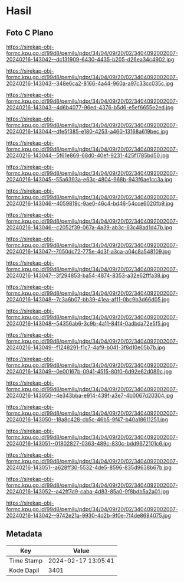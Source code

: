 # Hasil

## Foto C Plano

https://sirekap-obj-formc.kpu.go.id/99d8/pemilu/pdpr/34/04/09/20/02/3404092002007-20240216-143042--dc131909-6430-4435-b205-d26ea34c4902.jpg

https://sirekap-obj-formc.kpu.go.id/99d8/pemilu/pdpr/34/04/09/20/02/3404092002007-20240216-143043--348e6ca2-8166-4a44-960a-a97c33cc035c.jpg

https://sirekap-obj-formc.kpu.go.id/99d8/pemilu/pdpr/34/04/09/20/02/3404092002007-20240216-143043--4d6b4077-96ed-4376-b5d6-e5ef6655e2ed.jpg

https://sirekap-obj-formc.kpu.go.id/99d8/pemilu/pdpr/34/04/09/20/02/3404092002007-20240216-143044--dfe5f385-e180-4253-a460-13168a619bec.jpg

https://sirekap-obj-formc.kpu.go.id/99d8/pemilu/pdpr/34/04/09/20/02/3404092002007-20240216-143044--5f61e869-68d0-40ef-9231-425f1785bd50.jpg

https://sirekap-obj-formc.kpu.go.id/99d8/pemilu/pdpr/34/04/09/20/02/3404092002007-20240216-143045--55a6393a-e63c-4804-968b-943f6ae1cc3a.jpg

https://sirekap-obj-formc.kpu.go.id/99d8/pemilu/pdpr/34/04/09/20/02/3404092002007-20240216-143046--4059819c-9ae0-46c4-bd46-54cce6020fb9.jpg

https://sirekap-obj-formc.kpu.go.id/99d8/pemilu/pdpr/34/04/09/20/02/3404092002007-20240216-143046--c2052f39-067a-4a39-ab3c-63c48ad1d47b.jpg

https://sirekap-obj-formc.kpu.go.id/99d8/pemilu/pdpr/34/04/09/20/02/3404092002007-20240216-143047--7050dc72-775e-4d3f-a3ca-a04c8a548109.jpg

https://sirekap-obj-formc.kpu.go.id/99d8/pemilu/pdpr/34/04/09/20/02/3404092002007-20240216-143047--3f294853-ba54-4874-8353-a32e62fffa38.jpg

https://sirekap-obj-formc.kpu.go.id/99d8/pemilu/pdpr/34/04/09/20/02/3404092002007-20240216-143048--7c3a6b07-bb39-41ea-af11-0bc9b3d66d05.jpg

https://sirekap-obj-formc.kpu.go.id/99d8/pemilu/pdpr/34/04/09/20/02/3404092002007-20240216-143048--54356ab6-3c9b-4a11-84f4-0adbda72e5f5.jpg

https://sirekap-obj-formc.kpu.go.id/99d8/pemilu/pdpr/34/04/09/20/02/3404092002007-20240216-143049--f1248291-f1c7-4af9-b041-3f8d10e05b7b.jpg

https://sirekap-obj-formc.kpu.go.id/99d8/pemilu/pdpr/34/04/09/20/02/3404092002007-20240216-143049--0e00167b-0941-4515-80f0-6d92e62d089c.jpg

https://sirekap-obj-formc.kpu.go.id/99d8/pemilu/pdpr/34/04/09/20/02/3404092002007-20240216-143050--4e343bba-e914-439f-a3e7-4b0067d20304.jpg

https://sirekap-obj-formc.kpu.go.id/99d8/pemilu/pdpr/34/04/09/20/02/3404092002007-20240216-143050--18a8c428-cb5c-46b5-9f47-b40a18611251.jpg

https://sirekap-obj-formc.kpu.go.id/99d8/pemilu/pdpr/34/04/09/20/02/3404092002007-20240216-143051--01802827-0363-489c-830c-bdd9672101c6.jpg

https://sirekap-obj-formc.kpu.go.id/99d8/pemilu/pdpr/34/04/09/20/02/3404092002007-20240216-143051--a628ff30-5532-4de5-8596-835d9638b67b.jpg

https://sirekap-obj-formc.kpu.go.id/99d8/pemilu/pdpr/34/04/09/20/02/3404092002007-20240216-143052--a42ff7d9-caba-4d83-85a0-9f8bdb5a2a01.jpg

https://sirekap-obj-formc.kpu.go.id/99d8/pemilu/pdpr/34/04/09/20/02/3404092002007-20240216-143042--9742e21a-9930-4d2b-9f0e-7f4de8694075.jpg


## Metadata

| Key        | Value               |
| ---------- | ------------------- |
| Time Stamp | 2024-02-17 13:05:41 |
| Kode Dapil | 3401                |



